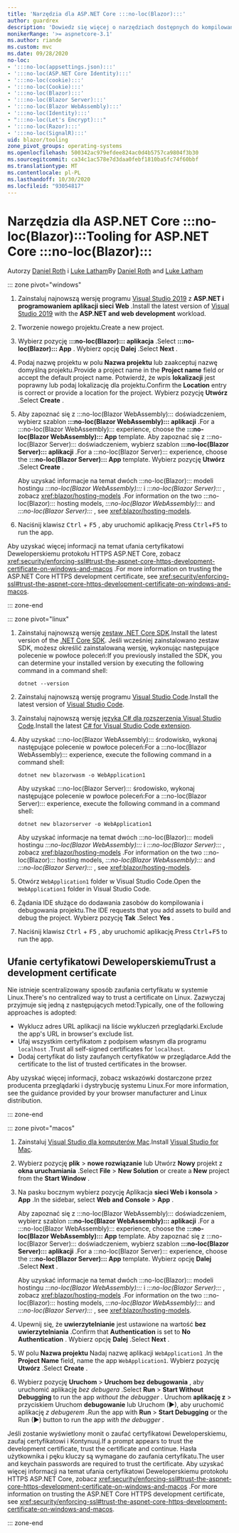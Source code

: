 ```yaml
---
title: 'Narzędzia dla ASP.NET Core :::no-loc(Blazor):::'
author: guardrex
description: 'Dowiedz się więcej o narzędziach dostępnych do kompilowania :::no-loc(Blazor)::: aplikacji.'
monikerRange: '>= aspnetcore-3.1'
ms.author: riande
ms.custom: mvc
ms.date: 09/28/2020
no-loc:
- ':::no-loc(appsettings.json):::'
- ':::no-loc(ASP.NET Core Identity):::'
- ':::no-loc(cookie):::'
- ':::no-loc(Cookie):::'
- ':::no-loc(Blazor):::'
- ':::no-loc(Blazor Server):::'
- ':::no-loc(Blazor WebAssembly):::'
- ':::no-loc(Identity):::'
- ":::no-loc(Let's Encrypt):::"
- ':::no-loc(Razor):::'
- ':::no-loc(SignalR):::'
uid: blazor/tooling
zone_pivot_groups: operating-systems
ms.openlocfilehash: 500342ac979efdee824ac0d4b5757ca9804f3b30
ms.sourcegitcommit: ca34c1ac578e7d3daa0febf1810ba5fc74f60bbf
ms.translationtype: MT
ms.contentlocale: pl-PL
ms.lasthandoff: 10/30/2020
ms.locfileid: "93054817"
---
```

# <a name="tooling-for-aspnet-core-no-locblazor"></a><span data-ttu-id="e4017-103">Narzędzia dla ASP.NET Core :::no-loc(Blazor):::</span><span class="sxs-lookup"><span data-stu-id="e4017-103">Tooling for ASP.NET Core :::no-loc(Blazor):::</span></span>

<span data-ttu-id="e4017-104">Autorzy [Daniel Roth](https://github.com/danroth27) i [Luke Latham](https://github.com/guardrex)</span><span class="sxs-lookup"><span data-stu-id="e4017-104">By [Daniel Roth](https://github.com/danroth27) and [Luke Latham](https://github.com/guardrex)</span></span>

::: zone pivot="windows"

1. <span data-ttu-id="e4017-105">Zainstaluj najnowszą wersję programu [Visual Studio 2019](https://visualstudio.microsoft.com/downloads/) z **ASP.NET i programowaniem aplikacji sieci Web** .</span><span class="sxs-lookup"><span data-stu-id="e4017-105">Install the latest version of [Visual Studio 2019](https://visualstudio.microsoft.com/downloads/) with the **ASP.NET and web development** workload.</span></span>

1. <span data-ttu-id="e4017-106">Tworzenie nowego projektu.</span><span class="sxs-lookup"><span data-stu-id="e4017-106">Create a new project.</span></span>

1. <span data-ttu-id="e4017-107">Wybierz pozycję **:::no-loc(Blazor)::: aplikacja** .</span><span class="sxs-lookup"><span data-stu-id="e4017-107">Select **:::no-loc(Blazor)::: App** .</span></span> <span data-ttu-id="e4017-108">Wybierz opcję **Dalej** .</span><span class="sxs-lookup"><span data-stu-id="e4017-108">Select **Next** .</span></span>

1. <span data-ttu-id="e4017-109">Podaj nazwę projektu w polu **Nazwa projektu** lub zaakceptuj nazwę domyślną projektu.</span><span class="sxs-lookup"><span data-stu-id="e4017-109">Provide a project name in the **Project name** field or accept the default project name.</span></span> <span data-ttu-id="e4017-110">Potwierdź, że wpis **lokalizacji** jest poprawny lub podaj lokalizację dla projektu.</span><span class="sxs-lookup"><span data-stu-id="e4017-110">Confirm the **Location** entry is correct or provide a location for the project.</span></span> <span data-ttu-id="e4017-111">Wybierz pozycję **Utwórz** .</span><span class="sxs-lookup"><span data-stu-id="e4017-111">Select **Create** .</span></span>

1. <span data-ttu-id="e4017-112">Aby zapoznać się z :::no-loc(Blazor WebAssembly)::: doświadczeniem, wybierz szablon **:::no-loc(Blazor WebAssembly)::: aplikacji** .</span><span class="sxs-lookup"><span data-stu-id="e4017-112">For a :::no-loc(Blazor WebAssembly)::: experience, choose the **:::no-loc(Blazor WebAssembly)::: App** template.</span></span> <span data-ttu-id="e4017-113">Aby zapoznać się z :::no-loc(Blazor Server)::: doświadczeniem, wybierz szablon **:::no-loc(Blazor Server)::: aplikacji** .</span><span class="sxs-lookup"><span data-stu-id="e4017-113">For a :::no-loc(Blazor Server)::: experience, choose the **:::no-loc(Blazor Server)::: App** template.</span></span> <span data-ttu-id="e4017-114">Wybierz pozycję **Utwórz** .</span><span class="sxs-lookup"><span data-stu-id="e4017-114">Select **Create** .</span></span>

   <span data-ttu-id="e4017-115">Aby uzyskać informacje na temat dwóch :::no-loc(Blazor)::: modeli hostingu *:::no-loc(Blazor WebAssembly):::* i *:::no-loc(Blazor Server):::* , zobacz <xref:blazor/hosting-models> .</span><span class="sxs-lookup"><span data-stu-id="e4017-115">For information on the two :::no-loc(Blazor)::: hosting models, *:::no-loc(Blazor WebAssembly):::* and *:::no-loc(Blazor Server):::* , see <xref:blazor/hosting-models>.</span></span>

1. <span data-ttu-id="e4017-116">Naciśnij klawisz <kbd>Ctrl</kbd> + <kbd>F5</kbd> , aby uruchomić aplikację.</span><span class="sxs-lookup"><span data-stu-id="e4017-116">Press <kbd>Ctrl</kbd>+<kbd>F5</kbd> to run the app.</span></span>

<span data-ttu-id="e4017-117">Aby uzyskać więcej informacji na temat ufania certyfikatowi Deweloperskiemu protokołu HTTPS ASP.NET Core, zobacz <xref:security/enforcing-ssl#trust-the-aspnet-core-https-development-certificate-on-windows-and-macos> .</span><span class="sxs-lookup"><span data-stu-id="e4017-117">For more information on trusting the ASP.NET Core HTTPS development certificate, see <xref:security/enforcing-ssl#trust-the-aspnet-core-https-development-certificate-on-windows-and-macos>.</span></span>

::: zone-end

::: zone pivot="linux"

1. <span data-ttu-id="e4017-118">Zainstaluj najnowszą wersję [zestaw .NET Core SDK](https://dotnet.microsoft.com/download).</span><span class="sxs-lookup"><span data-stu-id="e4017-118">Install the latest version of the [.NET Core SDK](https://dotnet.microsoft.com/download).</span></span> <span data-ttu-id="e4017-119">Jeśli wcześniej zainstalowano zestaw SDK, możesz określić zainstalowaną wersję, wykonując następujące polecenie w powłoce poleceń:</span><span class="sxs-lookup"><span data-stu-id="e4017-119">If you previously installed the SDK, you can determine your installed version by executing the following command in a command shell:</span></span>

   ```dotnetcli
   dotnet --version
   ```

1. <span data-ttu-id="e4017-120">Zainstaluj najnowszą wersję programu [Visual Studio Code](https://code.visualstudio.com).</span><span class="sxs-lookup"><span data-stu-id="e4017-120">Install the latest version of [Visual Studio Code](https://code.visualstudio.com).</span></span>

1. <span data-ttu-id="e4017-121">Zainstaluj najnowszą wersję [języka C# dla rozszerzenia Visual Studio Code](https://marketplace.visualstudio.com/items?itemName=ms-dotnettools.csharp).</span><span class="sxs-lookup"><span data-stu-id="e4017-121">Install the latest [C# for Visual Studio Code extension](https://marketplace.visualstudio.com/items?itemName=ms-dotnettools.csharp).</span></span>

1. <span data-ttu-id="e4017-122">Aby uzyskać :::no-loc(Blazor WebAssembly)::: środowisko, wykonaj następujące polecenie w powłoce poleceń:</span><span class="sxs-lookup"><span data-stu-id="e4017-122">For a :::no-loc(Blazor WebAssembly)::: experience, execute the following command in a command shell:</span></span>

   ```dotnetcli
   dotnet new blazorwasm -o WebApplication1
   ```

   <span data-ttu-id="e4017-123">Aby uzyskać :::no-loc(Blazor Server)::: środowisko, wykonaj następujące polecenie w powłoce poleceń:</span><span class="sxs-lookup"><span data-stu-id="e4017-123">For a :::no-loc(Blazor Server)::: experience, execute the following command in a command shell:</span></span>

   ```dotnetcli
   dotnet new blazorserver -o WebApplication1
   ```

   <span data-ttu-id="e4017-124">Aby uzyskać informacje na temat dwóch :::no-loc(Blazor)::: modeli hostingu *:::no-loc(Blazor WebAssembly):::* i *:::no-loc(Blazor Server):::* , zobacz <xref:blazor/hosting-models> .</span><span class="sxs-lookup"><span data-stu-id="e4017-124">For information on the two :::no-loc(Blazor)::: hosting models, *:::no-loc(Blazor WebAssembly):::* and *:::no-loc(Blazor Server):::* , see <xref:blazor/hosting-models>.</span></span>

1. <span data-ttu-id="e4017-125">Otwórz `WebApplication1` folder w Visual Studio Code.</span><span class="sxs-lookup"><span data-stu-id="e4017-125">Open the `WebApplication1` folder in Visual Studio Code.</span></span>

1. <span data-ttu-id="e4017-126">Żądania IDE służące do dodawania zasobów do kompilowania i debugowania projektu.</span><span class="sxs-lookup"><span data-stu-id="e4017-126">The IDE requests that you add assets to build and debug the project.</span></span> <span data-ttu-id="e4017-127">Wybierz pozycję **Tak** .</span><span class="sxs-lookup"><span data-stu-id="e4017-127">Select **Yes** .</span></span>

1. <span data-ttu-id="e4017-128">Naciśnij klawisz <kbd>Ctrl</kbd> + <kbd>F5</kbd> , aby uruchomić aplikację.</span><span class="sxs-lookup"><span data-stu-id="e4017-128">Press <kbd>Ctrl</kbd>+<kbd>F5</kbd> to run the app.</span></span>

## <a name="trust-a-development-certificate"></a><span data-ttu-id="e4017-129">Ufanie certyfikatowi Deweloperskiemu</span><span class="sxs-lookup"><span data-stu-id="e4017-129">Trust a development certificate</span></span>

<span data-ttu-id="e4017-130">Nie istnieje scentralizowany sposób zaufania certyfikatu w systemie Linux.</span><span class="sxs-lookup"><span data-stu-id="e4017-130">There's no centralized way to trust a certificate on Linux.</span></span> <span data-ttu-id="e4017-131">Zazwyczaj przyjmuje się jedną z następujących metod:</span><span class="sxs-lookup"><span data-stu-id="e4017-131">Typically, one of the following approaches is adopted:</span></span>

* <span data-ttu-id="e4017-132">Wyklucz adres URL aplikacji na liście wykluczeń przeglądarki.</span><span class="sxs-lookup"><span data-stu-id="e4017-132">Exclude the app's URL in browser's exclude list.</span></span>
* <span data-ttu-id="e4017-133">Ufaj wszystkim certyfikatom z podpisem własnym dla programu `localhost` .</span><span class="sxs-lookup"><span data-stu-id="e4017-133">Trust all self-signed certificates for `localhost`.</span></span>
* <span data-ttu-id="e4017-134">Dodaj certyfikat do listy zaufanych certyfikatów w przeglądarce.</span><span class="sxs-lookup"><span data-stu-id="e4017-134">Add the certificate to the list of trusted certificates in the browser.</span></span>

<span data-ttu-id="e4017-135">Aby uzyskać więcej informacji, zobacz wskazówki dostarczone przez producenta przeglądarki i dystrybucję systemu Linux.</span><span class="sxs-lookup"><span data-stu-id="e4017-135">For more information, see the guidance provided by your browser manufacturer and Linux distribution.</span></span>

::: zone-end

::: zone pivot="macos"

1. <span data-ttu-id="e4017-136">Zainstaluj [Visual Studio dla komputerów Mac](https://visualstudio.microsoft.com/vs/mac/).</span><span class="sxs-lookup"><span data-stu-id="e4017-136">Install [Visual Studio for Mac](https://visualstudio.microsoft.com/vs/mac/).</span></span>

1. <span data-ttu-id="e4017-137">Wybierz pozycję **plik**  >  **nowe rozwiązanie** lub Utwórz **Nowy** projekt z **okna uruchamiania** .</span><span class="sxs-lookup"><span data-stu-id="e4017-137">Select **File** > **New Solution** or create a **New** project from the **Start Window** .</span></span>

1. <span data-ttu-id="e4017-138">Na pasku bocznym wybierz pozycję Aplikacja **sieci Web i konsola**  >  **App** .</span><span class="sxs-lookup"><span data-stu-id="e4017-138">In the sidebar, select **Web and Console** > **App** .</span></span>

   <span data-ttu-id="e4017-139">Aby zapoznać się z :::no-loc(Blazor WebAssembly)::: doświadczeniem, wybierz szablon **:::no-loc(Blazor WebAssembly)::: aplikacji** .</span><span class="sxs-lookup"><span data-stu-id="e4017-139">For a :::no-loc(Blazor WebAssembly)::: experience, choose the **:::no-loc(Blazor WebAssembly)::: App** template.</span></span> <span data-ttu-id="e4017-140">Aby zapoznać się z :::no-loc(Blazor Server)::: doświadczeniem, wybierz szablon **:::no-loc(Blazor Server)::: aplikacji** .</span><span class="sxs-lookup"><span data-stu-id="e4017-140">For a :::no-loc(Blazor Server)::: experience, choose the **:::no-loc(Blazor Server)::: App** template.</span></span> <span data-ttu-id="e4017-141">Wybierz opcję **Dalej** .</span><span class="sxs-lookup"><span data-stu-id="e4017-141">Select **Next** .</span></span>

   <span data-ttu-id="e4017-142">Aby uzyskać informacje na temat dwóch :::no-loc(Blazor)::: modeli hostingu *:::no-loc(Blazor WebAssembly):::* i *:::no-loc(Blazor Server):::* , zobacz <xref:blazor/hosting-models> .</span><span class="sxs-lookup"><span data-stu-id="e4017-142">For information on the two :::no-loc(Blazor)::: hosting models, *:::no-loc(Blazor WebAssembly):::* and *:::no-loc(Blazor Server):::* , see <xref:blazor/hosting-models>.</span></span>

1. <span data-ttu-id="e4017-143">Upewnij się, że **uwierzytelnianie** jest ustawione na wartość **bez uwierzytelniania** .</span><span class="sxs-lookup"><span data-stu-id="e4017-143">Confirm that **Authentication** is set to **No Authentication** .</span></span> <span data-ttu-id="e4017-144">Wybierz opcję **Dalej** .</span><span class="sxs-lookup"><span data-stu-id="e4017-144">Select **Next** .</span></span>

1. <span data-ttu-id="e4017-145">W polu **Nazwa projektu** Nadaj nazwę aplikacji `WebApplication1` .</span><span class="sxs-lookup"><span data-stu-id="e4017-145">In the **Project Name** field, name the app `WebApplication1`.</span></span> <span data-ttu-id="e4017-146">Wybierz pozycję **Utwórz** .</span><span class="sxs-lookup"><span data-stu-id="e4017-146">Select **Create** .</span></span>

1. <span data-ttu-id="e4017-147">Wybierz pozycję **Uruchom**  >  **Uruchom bez debugowania** , aby uruchomić aplikację *bez debugera* .</span><span class="sxs-lookup"><span data-stu-id="e4017-147">Select **Run** > **Start Without Debugging** to run the app *without the debugger* .</span></span> <span data-ttu-id="e4017-148">Uruchom **aplikację z**  >  przyciskiem Uruchom **debugowanie** lub Uruchom (&#9654;), aby uruchomić aplikację *z debugerem* .</span><span class="sxs-lookup"><span data-stu-id="e4017-148">Run the app with **Run** > **Start Debugging** or the Run (&#9654;) button to run the app *with the debugger* .</span></span>

<span data-ttu-id="e4017-149">Jeśli zostanie wyświetlony monit o zaufać certyfikatowi Deweloperskiemu, zaufaj certyfikatowi i Kontynuuj.</span><span class="sxs-lookup"><span data-stu-id="e4017-149">If a prompt appears to trust the development certificate, trust the certificate and continue.</span></span> <span data-ttu-id="e4017-150">Hasła użytkownika i pęku kluczy są wymagane do zaufania certyfikatu.</span><span class="sxs-lookup"><span data-stu-id="e4017-150">The user and keychain passwords are required to trust the certificate.</span></span> <span data-ttu-id="e4017-151">Aby uzyskać więcej informacji na temat ufania certyfikatowi Deweloperskiemu protokołu HTTPS ASP.NET Core, zobacz <xref:security/enforcing-ssl#trust-the-aspnet-core-https-development-certificate-on-windows-and-macos> .</span><span class="sxs-lookup"><span data-stu-id="e4017-151">For more information on trusting the ASP.NET Core HTTPS development certificate, see <xref:security/enforcing-ssl#trust-the-aspnet-core-https-development-certificate-on-windows-and-macos>.</span></span>

::: zone-end

